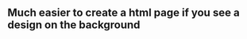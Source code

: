   <h2>Much easier to create a html page if you see a design on the background</h2>
  
  <script src="http://jek-fdrv.16mb.com/pixp.js" type="text/javascript"><\/script>
  
	<p> <span class="count">1.</span> Click and copy the code, and put in tags '&lt;head&gt;' on your site.</p>
	<p> <span class="count">2.</span> Load your pp-bg.jpg/png in any domain foldes. /images/ </p>
	<p> <span class="count">3.</span> Select folder name and extension in dialog. /wp-cotent/theme/any/images/ - .jpg</p>
	<p> If u dont see dialog window press: <span class="st">Shift + E</span></p>
	<ul> <li>Short cuts</li>
		<li><span class="st">Alt + Q</span>  switch show/hide.</li>
		<li><span class="st">Alt + W</span>  switch fade.</li>
		<li><span class="st">Alt + E</span>  + transparency.</li>
		<li><span class="st">Alt + D</span>  - transparency.</li>
	</ul>
	<ul> <li>More short cuts</li>
		<li><span class="st">Druging</span> Click, hold and move.</li>
		<li><span class="st">Shift + Q</span> Defaul position.</li>
		<li><span class="st">Shift + W/A/S/D</span> Sensitive position preference.</li>
		<li><span class="st">Shift + E</span> Toggle dialog.</li>
	</ul>
	<ul> <li>More layots</li>
		<li><span class="st">Alt + 1-9</span> Upload ur images and name pp-bg1.jpg, pp-bg2.png... Now u can switch them.</li>
		<li><span class="st">Alt + X</span> For show default image pp-bg.jpg/png.</li>
		<li><span class="st">Alt + Z</span> For toggle overflow.</li>
	</ul>
	</text>

